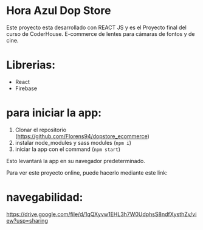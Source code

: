 # Hora Azul Dop Store

Este proyecto esta desarrollado con REACT JS y es el Proyecto final del curso de CoderHouse.
E-commerce de lentes para cámaras de fontos y de cine.

# Librerias:
- React 
- Firebase


# para iniciar la app:
1. Clonar el repositorio (https://github.com/Florens94/dopstore_ecommerce)
2. instalar node_modules y sass modules (`npm i`)
3. iniciar la app con el command (`npm start`)

Esto levantará la app en su navegador predeterminado.

Para ver este proyecto online, puede hacerlo mediante este link:

# navegabilidad:
https://drive.google.com/file/d/1qQXyvw1EHL3h7W0UdphsS8ndfXysthZv/view?usp=sharing
